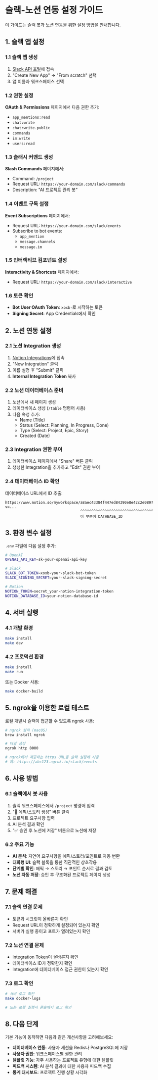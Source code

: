 # 슬랙-노션 연동 설정 가이드

이 가이드는 슬랙 봇과 노션 연동을 위한 설정 방법을 안내합니다.

## 1. 슬랙 앱 설정

### 1.1 슬랙 앱 생성
1. [Slack API 포털](https://api.slack.com/apps)에 접속
2. "Create New App" → "From scratch" 선택
3. 앱 이름과 워크스페이스 선택

### 1.2 권한 설정
**OAuth & Permissions** 페이지에서 다음 권한 추가:
- `app_mentions:read`
- `chat:write` 
- `chat:write.public`
- `commands`
- `im:write`
- `users:read`

### 1.3 슬래시 커맨드 생성
**Slash Commands** 페이지에서:
- Command: `/project`
- Request URL: `https://your-domain.com/slack/commands`
- Description: "AI 프로젝트 관리 봇"

### 1.4 이벤트 구독 설정
**Event Subscriptions** 페이지에서:
- Request URL: `https://your-domain.com/slack/events`
- Subscribe to bot events:
  - `app_mention`
  - `message.channels`
  - `message.im`

### 1.5 인터랙티브 컴포넌트 설정
**Interactivity & Shortcuts** 페이지에서:
- Request URL: `https://your-domain.com/slack/interactive`

### 1.6 토큰 확인
- **Bot User OAuth Token**: `xoxb-`로 시작하는 토큰
- **Signing Secret**: App Credentials에서 확인

## 2. 노션 연동 설정

### 2.1 노션 Integration 생성
1. [Notion Integrations](https://www.notion.so/my-integrations)에 접속
2. "New Integration" 클릭
3. 이름 설정 후 "Submit" 클릭
4. **Internal Integration Token** 복사

### 2.2 노션 데이터베이스 준비
1. 노션에서 새 페이지 생성
2. 데이터베이스 생성 (`/table` 명령어 사용)
3. 다음 속성 추가:
   - Name (Title)
   - Status (Select: Planning, In Progress, Done)
   - Type (Select: Project, Epic, Story)
   - Created (Date)

### 2.3 Integration 권한 부여
1. 데이터베이스 페이지에서 "Share" 버튼 클릭
2. 생성한 Integration을 추가하고 "Edit" 권한 부여

### 2.4 데이터베이스 ID 확인
데이터베이스 URL에서 ID 추출:
```
https://www.notion.so/myworkspace/a8aec43384f447ed84390e8e42c2e089?v=...
                                  ^^^^^^^^^^^^^^^^^^^^^^^^^^^^^^^^^
                                  이 부분이 DATABASE_ID
```

## 3. 환경 변수 설정

`.env` 파일에 다음 설정 추가:

```bash
# OpenAI
OPENAI_API_KEY=sk-your-openai-api-key

# Slack
SLACK_BOT_TOKEN=xoxb-your-slack-bot-token
SLACK_SIGNING_SECRET=your-slack-signing-secret

# Notion
NOTION_TOKEN=secret_your-notion-integration-token
NOTION_DATABASE_ID=your-notion-database-id
```

## 4. 서버 실행

### 4.1 개발 환경
```bash
make install
make dev
```

### 4.2 프로덕션 환경
```bash
make install
make run
```

또는 Docker 사용:
```bash
make docker-build
```

## 5. ngrok을 이용한 로컬 테스트

로컬 개발시 슬랙이 접근할 수 있도록 ngrok 사용:

```bash
# ngrok 설치 (macOS)
brew install ngrok

# 터널 생성
ngrok http 8000

# ngrok에서 제공하는 https URL을 슬랙 설정에 사용
# 예: https://abc123.ngrok.io/slack/events
```

## 6. 사용 방법

### 6.1 슬랙에서 봇 사용
1. 슬랙 워크스페이스에서 `/project` 명령어 입력
2. "📝 에픽/스토리 생성" 버튼 클릭
3. 프로젝트 요구사항 입력
4. AI 분석 결과 확인
5. "✅ 승인 후 노션에 저장" 버튼으로 노션에 저장

### 6.2 주요 기능
- **AI 분석**: 자연어 요구사항을 에픽/스토리/포인트로 자동 변환
- **대화형 UI**: 슬랙 블록을 통한 직관적인 상호작용
- **단계별 확인**: 에픽 → 스토리 → 포인트 순서로 결과 검토
- **노션 자동 저장**: 승인 후 구조화된 프로젝트 페이지 생성

## 7. 문제 해결

### 7.1 슬랙 연결 문제
- 토큰과 시크릿이 올바른지 확인
- Request URL이 정확하게 설정되어 있는지 확인
- 서버가 실행 중이고 포트가 열려있는지 확인

### 7.2 노션 연결 문제
- Integration Token이 올바른지 확인
- 데이터베이스 ID가 정확한지 확인
- Integration에 데이터베이스 접근 권한이 있는지 확인

### 7.3 로그 확인
```bash
# 서버 로그 확인
make docker-logs

# 또는 로컬 실행시 콘솔에서 로그 확인
```

## 8. 다음 단계

기본 기능이 동작하면 다음과 같은 개선사항을 고려해보세요:

- **데이터베이스 연동**: 사용자 세션을 Redis나 PostgreSQL에 저장
- **사용자 권한**: 워크스페이스별 권한 관리
- **템플릿 기능**: 자주 사용하는 프로젝트 유형에 대한 템플릿
- **피드백 시스템**: AI 분석 결과에 대한 사용자 피드백 수집
- **통계 대시보드**: 프로젝트 진행 상황 시각화